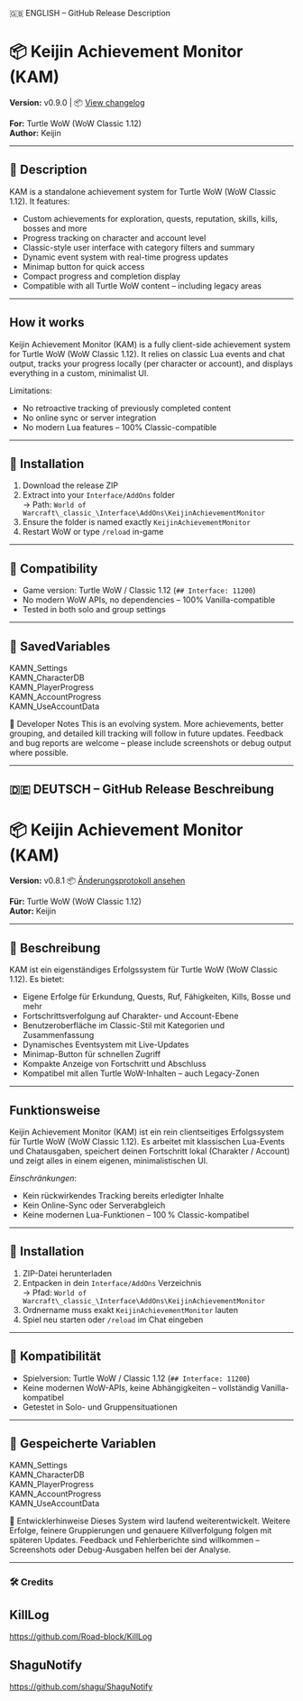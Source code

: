🇬🇧 ENGLISH – GitHub Release Description

# 📦 Keijin Achievement Monitor (KAM)
**Version:** v0.9.0 | 
📦 [View changelog](Changelog.md)

**For:** Turtle WoW (WoW Classic 1.12)  
**Author:** Keijin  

---

## 📘 Description
KAM is a standalone achievement system for Turtle WoW (WoW Classic 1.12). 
It features:
- Custom achievements for exploration, quests, reputation, skills, kills, bosses and more
- Progress tracking on character and account level
- Classic-style user interface with category filters and summary
- Dynamic event system with real-time progress updates
- Minimap button for quick access
- Compact progress and completion display
- Compatible with all Turtle WoW content – including legacy areas

---

## How it works
Keijin Achievement Monitor (KAM) is a fully client-side achievement system for Turtle WoW (WoW Classic 1.12).
It relies on classic Lua events and chat output, tracks your progress locally (per character or account), and displays everything in a custom, minimalist UI.

Limitations:
- No retroactive tracking of previously completed content
- No online sync or server integration
- No modern Lua features – 100% Classic-compatible

---

## 🧰 Installation
1. Download the release ZIP
2. Extract into your `Interface/AddOns` folder  
   → Path: `World of Warcraft\_classic_\Interface\AddOns\KeijinAchievementMonitor`
3. Ensure the folder is named exactly `KeijinAchievementMonitor`
4. Restart WoW or type `/reload` in-game

---

## 🔧 Compatibility
- Game version: Turtle WoW / Classic 1.12 (`## Interface: 11200`)
- No modern WoW APIs, no dependencies – 100% Vanilla-compatible
- Tested in both solo and group settings

---

## 💾 SavedVariables
KAMN_Settings  
KAMN_CharacterDB  
KAMN_PlayerProgress  
KAMN_AccountProgress  
KAMN_UseAccountData


🧠 Developer Notes
This is an evolving system.
More achievements, better grouping, and detailed kill tracking will follow in future updates.
Feedback and bug reports are welcome – please include screenshots or debug output where possible.


---

## 🇩🇪 DEUTSCH – GitHub Release Beschreibung

# 📦 Keijin Achievement Monitor (KAM)
**Version:** v0.8.1 
📦 [Änderungsprotokoll ansehen](Changelog.md)

**Für:** Turtle WoW (WoW Classic 1.12)  
**Autor:** Keijin  

---

## 📘 Beschreibung
KAM ist ein eigenständiges Erfolgssystem für Turtle WoW (WoW Classic 1.12). 
Es bietet:
- Eigene Erfolge für Erkundung, Quests, Ruf, Fähigkeiten, Kills, Bosse und mehr
- Fortschrittsverfolgung auf Charakter- und Account-Ebene
- Benutzeroberfläche im Classic-Stil mit Kategorien und Zusammenfassung
- Dynamisches Eventsystem mit Live-Updates
- Minimap-Button für schnellen Zugriff
- Kompakte Anzeige von Fortschritt und Abschluss
- Kompatibel mit allen Turtle WoW-Inhalten – auch Legacy-Zonen

---
## Funktionsweise
Keijin Achievement Monitor (KAM) ist ein rein clientseitiges Erfolgssystem für Turtle WoW (WoW Classic 1.12).
Es arbeitet mit klassischen Lua-Events und Chatausgaben, speichert deinen Fortschritt lokal (Charakter / Account) und zeigt alles in einem eigenen, minimalistischen UI.

*Einschränkungen*:
- Kein rückwirkendes Tracking bereits erledigter Inhalte
- Kein Online-Sync oder Serverabgleich
- Keine modernen Lua-Funktionen – 100 % Classic-kompatibel
---
## 🧰 Installation
1. ZIP-Datei herunterladen
2. Entpacken in dein `Interface/AddOns` Verzeichnis  
   → Pfad: `World of Warcraft\_classic_\Interface\AddOns\KeijinAchievementMonitor`
3. Ordnername muss exakt `KeijinAchievementMonitor` lauten
4. Spiel neu starten oder `/reload` im Chat eingeben

---

## 🔧 Kompatibilität
- Spielversion: Turtle WoW / Classic 1.12 (`## Interface: 11200`)
- Keine modernen WoW-APIs, keine Abhängigkeiten – vollständig Vanilla-kompatibel
- Getestet in Solo- und Gruppensituationen

---

## 💾 Gespeicherte Variablen
KAMN_Settings  
KAMN_CharacterDB  
KAMN_PlayerProgress  
KAMN_AccountProgress  
KAMN_UseAccountData

🧠 Entwicklerhinweise
Dieses System wird laufend weiterentwickelt.
Weitere Erfolge, feinere Gruppierungen und genauere Killverfolgung folgen mit späteren Updates.
Feedback und Fehlerberichte sind willkommen – Screenshots oder Debug-Ausgaben helfen bei der Analyse.

---
### 🛠 Credits

## KillLog
https://github.com/Road-block/KillLog

## ShaguNotify
https://github.com/shagu/ShaguNotify
